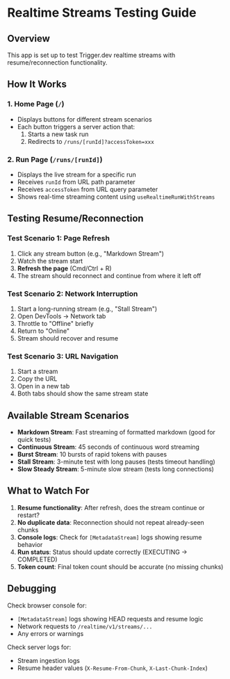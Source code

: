 # Realtime Streams Testing Guide

## Overview

This app is set up to test Trigger.dev realtime streams with resume/reconnection functionality.

## How It Works

### 1. Home Page (`/`)

- Displays buttons for different stream scenarios
- Each button triggers a server action that:
  1. Starts a new task run
  2. Redirects to `/runs/[runId]?accessToken=xxx`

### 2. Run Page (`/runs/[runId]`)

- Displays the live stream for a specific run
- Receives `runId` from URL path parameter
- Receives `accessToken` from URL query parameter
- Shows real-time streaming content using `useRealtimeRunWithStreams`

## Testing Resume/Reconnection

### Test Scenario 1: Page Refresh

1. Click any stream button (e.g., "Markdown Stream")
2. Watch the stream start
3. **Refresh the page** (Cmd/Ctrl + R)
4. The stream should reconnect and continue from where it left off

### Test Scenario 2: Network Interruption

1. Start a long-running stream (e.g., "Stall Stream")
2. Open DevTools → Network tab
3. Throttle to "Offline" briefly
4. Return to "Online"
5. Stream should recover and resume

### Test Scenario 3: URL Navigation

1. Start a stream
2. Copy the URL
3. Open in a new tab
4. Both tabs should show the same stream state

## Available Stream Scenarios

- **Markdown Stream**: Fast streaming of formatted markdown (good for quick tests)
- **Continuous Stream**: 45 seconds of continuous word streaming
- **Burst Stream**: 10 bursts of rapid tokens with pauses
- **Stall Stream**: 3-minute test with long pauses (tests timeout handling)
- **Slow Steady Stream**: 5-minute slow stream (tests long connections)

## What to Watch For

1. **Resume functionality**: After refresh, does the stream continue or restart?
2. **No duplicate data**: Reconnection should not repeat already-seen chunks
3. **Console logs**: Check for `[MetadataStream]` logs showing resume behavior
4. **Run status**: Status should update correctly (EXECUTING → COMPLETED)
5. **Token count**: Final token count should be accurate (no missing chunks)

## Debugging

Check browser console for:

- `[MetadataStream]` logs showing HEAD requests and resume logic
- Network requests to `/realtime/v1/streams/...`
- Any errors or warnings

Check server logs for:

- Stream ingestion logs
- Resume header values (`X-Resume-From-Chunk`, `X-Last-Chunk-Index`)
